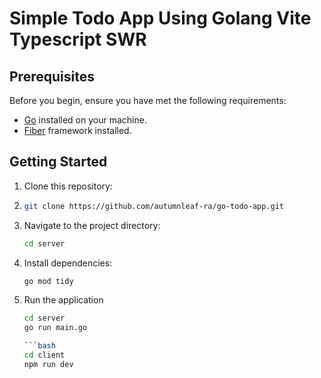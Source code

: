 # Simple Todo App Using Golang Vite Typescript SWR

## Prerequisites

Before you begin, ensure you have met the following requirements:

- [Go](https://golang.org/doc/install) installed on your machine.
- [Fiber](https://docs.gofiber.io/gofiber/getting-started) framework installed.

## Getting Started

1. Clone this repository:
2. 
   ```bash
   git clone https://github.com/autumnleaf-ra/go-todo-app.git

3. Navigate to the project directory:
   ```bash
   cd server
   
4. Install dependencies:
   ```bash
   go mod tidy
   
5. Run the application
   ```bash
   cd server
   go run main.go

   ```bash
   cd client
   npm run dev
